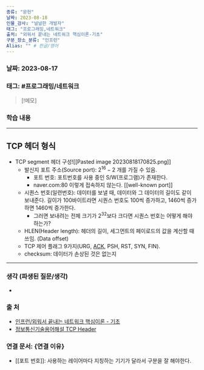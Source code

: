 ```yaml
---
종류: "문헌"
날짜: 2023-08-18
인물_강사: "널널한 개발자"
태그: "프로그래밍,네트워크"
출처: "외워서 끝내는 네트워크 핵심이론-기초"
구분_장소_분류: "인프런"
Alias: "" # 한글/영어
---
```


### 날짜: 2023-08-17

### 태그: #프로그래밍/네트워크

>[!메모]
> 

### 학습 내용
---
## TCP 헤더 형식
- TCP segment 헤더 구성![[Pasted image 20230818170825.png]]
	- 발신지 포트 주소(Source port): $2^{16}-2$ 개를 가질 수 있음.
		- 포트 번호: 포트번호를 사용 중인 S/W(프로그램)가 존재한다.
		- naver.com:80 이렇게 접속하지 않는다. [[well-known port]]
	- 시퀀스 번호(일련번호): 데이터를 보낼 때, 데이터와 그 데이터의 길이도 같이 보내준다. 길이가 100바이트라면 시퀀스 번호도 100씩 증가하고, 1460씩 증가하면 1460씩 증가한다. 
		- 그러면 보내려는 전체 크기가 $2^{32}$보다 크다면 시퀀스 번호는 어떻게 해야 하는가?
	- HLEN(Header length): 헤더의 길이, 세그먼트의 페이로드의 값을 계산할 때 쓰임. (Data offset)
	- TCP 제어 플래그 9가지(URG, [ACK](http://www.ktword.co.kr/test/view/view.php?m_temp1=774&id=843 "확인응답 (Acknowledgement) 이란?  ㅇ 송신 메세지가 정상 수신되었음을, 수신측에서 송신측으로 확인응답하는 것   - 용도 : 오류제어 및 흐름제어를 위해 사용   - 방법 : 통상, 데이터"), PSH, RST, SYN, FIN).
	- checksum: 데이터가 손상된 것은 없는지
---
### 생각 (파생된 질문/생각)
- 
### 출 처
- [인프런/외워서 끝내는 네트워크 핵심이론 - 기초 ](https://www.inflearn.com/course/%EB%84%A4%ED%8A%B8%EC%9B%8C%ED%81%AC-%ED%95%B5%EC%8B%AC%EC%9D%B4%EB%A1%A0-%EA%B8%B0%EC%B4%88/dashboard)
- [정보통신기술용어해설 TCP Header](http://www.ktword.co.kr/test/view/view.php?m_temp1=1889)

### 연결 문서: {연결 이유}
- [[포트 번호]]: 사용하는 레이어마다 지칭하는 기기가 달라서 구분을 잘 해야한다.